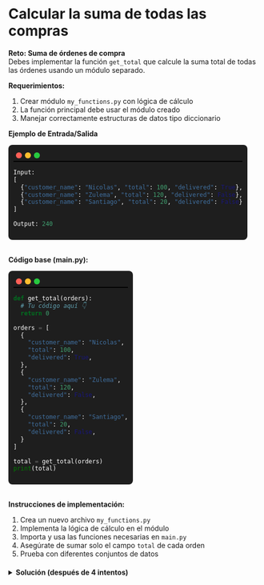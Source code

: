 <h1>Calcular la suma de todas las compras</h1>



**Reto: Suma de órdenes de compra**  
Debes implementar la función `get_total` que calcule la suma total de todas las órdenes usando un módulo separado.

**Requerimientos:**
1. Crear módulo `my_functions.py` con lógica de cálculo
2. La función principal debe usar el módulo creado
3. Manejar correctamente estructuras de datos tipo diccionario




**Ejemplo de Entrada/Salida** 

<div style="background: #1E1E1E; padding: 10px; border-radius: 8px; width: fit-content; font-family: monospace; color: white;">
  <div style="display: flex; gap: 6px; padding: 5px;">
    <span style="width: 12px; height: 12px; background: #FF5F57; border-radius: 50%; display: inline-block;"></span>
    <span style="width: 12px; height: 12px; background: #FFBD2E; border-radius: 50%; display: inline-block;"></span>
    <span style="width: 12px; height: 12px; background: #27C93F; border-radius: 50%; display: inline-block;"></span>
  </div>
  <hr style="border: 1px solid black; background: none; margin:0; padding:0; height: 0px;"> 

```python
Input: 
[
  {"customer_name": "Nicolas", "total": 100, "delivered": True},
  {"customer_name": "Zulema", "total": 120, "delivered": False},
  {"customer_name": "Santiago", "total": 20, "delivered": False}
]

Output: 240
```
</div>
<br>



**Código base (main.py):**

<div style="background: #1E1E1E; padding: 10px; border-radius: 8px; width: fit-content; font-family: monospace; color: white;">
  <div style="display: flex; gap: 6px; padding: 5px;">
    <span style="width: 12px; height: 12px; background: #FF5F57; border-radius: 50%; display: inline-block;"></span>
    <span style="width: 12px; height: 12px; background: #FFBD2E; border-radius: 50%; display: inline-block;"></span>
    <span style="width: 12px; height: 12px; background: #27C93F; border-radius: 50%; display: inline-block;"></span>
  </div>
  <hr style="border: 1px solid black; background: none; margin:0; padding:0; height: 0px;">

```python
def get_total(orders):
  # Tu código aquí 👇
  return 0

orders = [
  {
    "customer_name": "Nicolas",
    "total": 100,
    "delivered": True,
  },
  {
    "customer_name": "Zulema",
    "total": 120,
    "delivered": False,
  },
  {
    "customer_name": "Santiago",
    "total": 20,
    "delivered": False,
  }
]

total = get_total(orders)
print(total)
```
</div>
<br>

**Instrucciones de implementación:**
1. Crea un nuevo archivo `my_functions.py`
2. Implementa la lógica de cálculo en el módulo
3. Importa y usa las funciones necesarias en `main.py`
4. Asegúrate de sumar solo el campo `total` de cada orden
5. Prueba con diferentes conjuntos de datos

<h4>
<details>
<summary>Solución (después de 4 intentos)</summary>  
<h3>Propuesta de solución</h3>

**my_functions.py**

```python
def get_totals(orders):
   return [order['total'] for order in orders]

def calc_total(totals):
   return sum(totals)
```

**main.py**
```python
from my_functions import get_totals, calc_total

def get_total(orders):
  totals = get_totals(orders)
  return calc_total(totals)

orders = [
  {
    "customer_name": "Nicolas",
    "total": 100,
    "delivered": True,
  },
  {
    "customer_name": "Zulema",
    "total": 120,
    "delivered": False,
  },
  {
    "customer_name": "Santiago",
    "total": 20,
    "delivered": False,
  }
]

total = get_total(orders)
print(total)
```
</details>
</h4>


